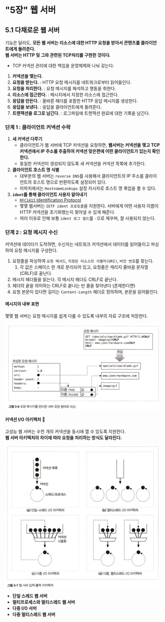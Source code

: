 
# "5장" 웹 서버

## 5.1 다채로운 웹 서버

기능은 달라도, **모든 웹 서버는 리소스에 대한 HTTP 요청을 받아서 콘텐츠를 클라이언트에게 돌려준다.**  
**웹 서버는 HTTP 및 그와 관련된 TCP처리를 구현한 것이다.**  
- TCP 커넥션 관리에 대한 책임을 운영체제와 나눠 갖는다.

1. **커넥션을 맺는다.**
2. **요청을 받는다.** : HTTP 요청 메시지를 네트워크로부터 읽어들인다.
3. **요청을 처리한다.** : 요청 메시지를 해석하고 행동을 취한다.
4. **리소스에 접근한다.** : 메시지에서 지정한 리소스에 접근한다.
5. **응답을 만든다.** : 올바른 헤더를 포함한 HTTP 응답 메시지를 생성한다.
6. **응답을 보낸다.** : 응답을 클라이언트에게 돌려준다.
7.  **트랜잭션을 로그로 남긴다.** : 로그파일에 트랜잭션 완료에 대한 기록을 남긴다.
  
### **단계 1 : 클라이언트 커넥션 수락**

1. **새 커넥션 다루기**
   - 클라이언트가 웹 서버에 TCP 커넥션을 요청하면, **웹서버는 커넥션을 맺고 TCP 커넥션에서 IP 주소를 추출하여 커넥션 맞은편에 어떤 클라이언트가 있는지 확인한다.**  
   - 동일한 커넥션이 생성되지 않도록 새 커넥션을 커넥션 목록에 추가한다.  
2. **클라이언트 호스트 명 식별**
   - 대부분의 웹 서버는 `reverse DNS`를 사용해서 클라이언트의 IP 주소를 클라이언트의 호스트 명으로 반환하도록 설정되어 있다.
   - 아파치에서는 `HostnameLookups` 설정 지시자로 호스트 명 룩업을 켤 수 있다.
3. **`ident`를 통해 클라이언트 사용자 알아내기**
   - [`RFC1413` Identification Protocol](https://www.rfc-editor.org/rfc/rfc1413)
   - 몇몇 웹서버는 `IETF ident 프로토콜`을 지원한다. 서버에게 어떤 사용자 이름이 HTTP 커넥션을 초기화했는지 찾아낼 수 있게 해준다.
   - 여러 이유로 인해 보통 `ident 로그 필드`를 `-`으로 채우며, 잘 사용되지 않는다.

### **단계 2 : 요청 메시지 수신**

커넥션에 데이터가 도착하면, 수신자는 네트워크 커넥션에서 데이터를 읽어들이고 파싱하여 요청 메시지를 구성한다.  

1. 요청줄을 파싱하여 `요청 메서드`, `지정된 리소스의 식별자(URI)`, `버전 번호`를 찾는다.
   1. 각 값은 스페이스 한 개로 분리되어 있고, 요청줄은 캐리지 줄바꿈 문자열(CRLF)로 끝난다.
2. 메시지 헤더들을 읽는다. 각 메시지 헤더도 CRLF로 끝난다.
3. 헤더의 끝을 의미하는 CRLF로 끝나는 빈 줄을 찾아낸다 (존재한다면)
4. 요청 본문이 있다면 길이는 `Content-Length` 헤더로 정의하며, 본문을 읽어들인다.
  
#### 메시지의 내부 표현

몇몇 웹 서버는 요청 메시지를 쉽게 다룰 수 있도록 내부의 자료 구조에 저장한다.  

![](imgs/messageExpression.png)

#### 커넥션 I/O 아키텍처 📌

고성능 웹 서버는 수천 개의 커넥션을 동시에 열 수 있도록 지원한다.  
**웹 서버 아키텍처의 차이에 따라 요청을 처리하는 방식도 달라진다.**  

![](imgs/connectionArchitecture.png)

- **단일 스레드 웹 서버**
- **멀티프로세스와 멀티스레드 웹 서버**
- **다중 I/O 서버**
- **다중 멀티스레드 웹 서버**